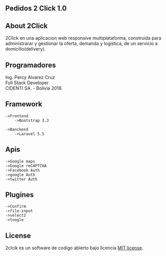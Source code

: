 <h2 class="text-center">Pedidos 2 Click 1.0</h2>

## About 2Click	

2Click en una aplicacion web responsive multiplataforma, construida para administrarar y gestionar la oferta, demanda y logistica, de un servicio a domicilio(delivery).

## Programadores

Ing. Percy Alvarez Cruz <br>
Full Stack Developer <br>
CIDENTI SA. - Bolivia 2018.

## Framework
	->Frontend
		->Bootstrap 3.3

	->Banckend
		->Laravel 5.5

## Apis
	->Google maps
	->Google reCAPTCHA
	->Facebook Auth
	->google Auth
	->twitter Auth

## Plugines
	->Confirm
	->file-input
	->select2
	->toogle

## License

2clcik es un software de codigo abierto bajo licencia [MIT license](http://opensource.org/licenses/MIT).
